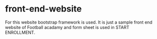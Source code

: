 # front-end-website

For this website bootstrap framework is used.
It is just a sample front end website of Football acadamy and form sheet is used in START ENROLLMENT. 
